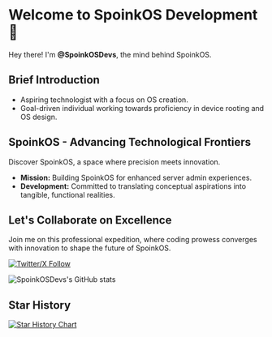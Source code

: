 # Welcome to SpoinkOS Development 🚀

Hey there! I'm **@SpoinkOSDevs**, the mind behind SpoinkOS.

## Brief Introduction

- Aspiring technologist with a focus on OS creation.
- Goal-driven individual working towards proficiency in device rooting and OS design.

## SpoinkOS - Advancing Technological Frontiers

Discover SpoinkOS, a space where precision meets innovation.

- **Mission:** Building SpoinkOS for enhanced server admin experiences.
- **Development:** Committed to translating conceptual aspirations into tangible, functional realities.

## Let's Collaborate on Excellence

Join me on this professional expedition, where coding prowess converges with innovation to shape the future of SpoinkOS.

[![Twitter/X Follow](https://img.shields.io/twitter/follow/SpoinkOSDevs?style=social)](https://twitter.com/SpoinkOSDevs)


![SpoinkOSDevs's GitHub stats](https://github-readme-stats.vercel.app/api?username=SpoinkOSDevs&theme=midnight-purple&show_icons=true)

## Star History

<a href="https://star-history.com/#SpoinkOSDevs/SpoinkOS&Date">
 <picture>
   <source media="(prefers-color-scheme: dark)" srcset="https://api.star-history.com/svg?repos=SpoinkOSDevs/SpoinkOS&type=Date&theme=dark" />
   <source media="(prefers-color-scheme: light)" srcset="https://api.star-history.com/svg?repos=SpoinkOSDevs/SpoinkOS&type=Date" />
   <img alt="Star History Chart" src="https://api.star-history.com/svg?repos=SpoinkOSDevs/SpoinkOS&type=Date" />
 </picture>
</a>

